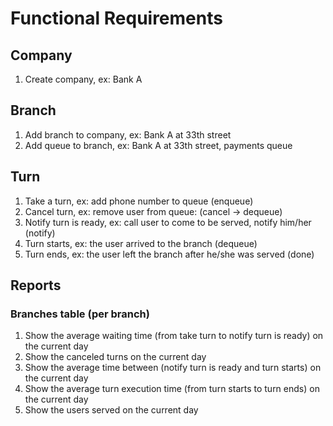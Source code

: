 # Functional Requirements

## Company

1. Create company, ex: Bank A

## Branch

1. Add branch to company, ex: Bank A at 33th street
1. Add queue to branch, ex: Bank A at 33th street, payments queue

## Turn

1. Take a turn, ex: add phone number to queue (enqueue)
1. Cancel turn, ex: remove user from queue: (cancel -> dequeue)
1. Notify turn is ready, ex: call user to come to be served, notify him/her (notify)
1. Turn starts, ex: the user arrived to the branch (dequeue)
1. Turn ends, ex: the user left the branch after he/she was served (done)

## Reports

### Branches table (per branch)

1. Show the average waiting time (from take turn to notify turn is ready) on the current day
1. Show the canceled turns on the current day
1. Show the average time between (notify turn is ready and turn starts) on the current day
1. Show the average turn execution time (from turn starts to turn ends) on the current day
1. Show the users served on the current day
